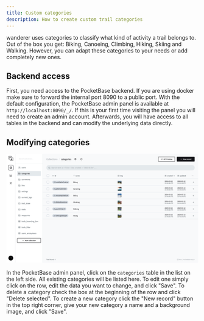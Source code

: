 ```yaml
---
title: Custom categories
description: How to create custom trail categories
---
```


wanderer uses categories to classify what kind of activity a trail belongs to. Out of the box you get: Biking, Canoeing, Climbing, Hiking, Skiing and Walking. However, you can adapt these categories to your needs or add completely new ones.

## Backend access

First, you need access to the PocketBase backend. If you are using docker make sure to forward the internal port 8090 to a public port. With the default configuration, the PocketBase admin panel is available at `http://localhost:8090/_/`. If this is your first time visiting the panel you will need to create an admin account. Afterwards, you will have access to all tables in the backend and can modify the underlying data directly.

## Modifying categories

![Pocketbase Categories](../../../assets/guides/pocketbase_categories.png)

In the PocketBase admin panel, click on the `categories` table in the list on the left side. All existing categories will be listed here. To edit one simply click on the row, edit the data you want to change, and click "Save". To delete a category check the box at the beginning of the row and click "Delete selected". To create a new category click the "New record" button in the top right corner, give your new category a name and a background image, and click "Save".